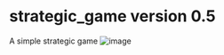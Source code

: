 # strategic_game version 0.5
A simple strategic game 
![image](https://github.com/user-attachments/assets/f555b29f-6088-435d-aaa6-2ca26cc11953)
